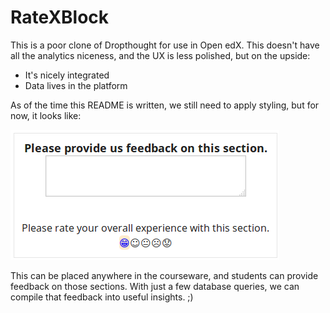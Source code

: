 RateXBlock
==========

This is a poor clone of Dropthought for use in Open edX. This doesn't
have all the analytics niceness, and the UX is less polished, but on
the upside: 

* It's nicely integrated
* Data lives in the platform

As of the time this README is written, we still need to apply styling,
but for now, it looks like:

![Screenshot of the RateXBlock](RateXBlock.png)

This can be placed anywhere in the courseware, and students can
provide feedback on those sections. With just a few database queries,
we can compile that feedback into useful insights. ;)